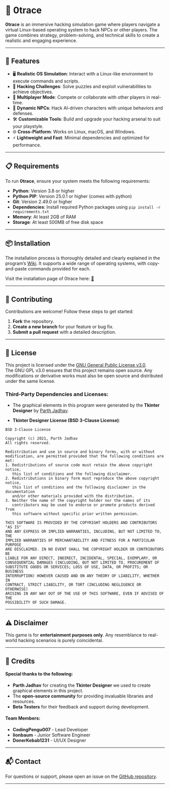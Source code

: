 # 🚀 0trace

**0trace** is an immersive hacking simulation game where players navigate a virtual Linux-based operating system to hack NPCs or other players. The game combines strategy, problem-solving, and technical skills to create a realistic and engaging experience.

---

## 🌟 Features

- 🖥️ **Realistic OS Simulation**: Interact with a Linux-like environment to execute commands and scripts.
- 🧩 **Hacking Challenges**: Solve puzzles and exploit vulnerabilities to achieve objectives.
- 🤝 **Multiplayer Mode**: Compete or collaborate with other players in real-time.
- 🤖 **Dynamic NPCs**: Hack AI-driven characters with unique behaviors and defenses.
- 🛠️ **Customizable Tools**: Build and upgrade your hacking arsenal to suit your playstyle.
- 🌐 **Cross-Platform**: Works on Linux, macOS, and Windows.
- ⚡ **Lightweight and Fast**: Minimal dependencies and optimized for performance.

---

## 📋 Requirements

To run **0trace**, ensure your system meets the following requirements:

- **Python**: Version 3.8 or higher
- **Python PIP**: Version 25.0.1 or higher (comes with python)
- **Git**: Version 2.49.0 or higher 
- **Dependencies**: Install required Python packages using `pip install -r requirements.txt`
- **Memory**: At least 2GB of RAM
- **Storage**: At least 500MB of free disk space

---

## 📦 Installation

The installation process is thoroughly detailed and clearly explained in the program’s [Wiki](https://github.com/CodingPengu007/0trace/wiki/2.-%F0%9F%93%A6-Installation).
It supports a wide range of operating systems, with copy-and-paste commands provided for each.

Visit the installation page of 0trace here: [🎯](https://github.com/CodingPengu007/0trace/wiki/2.-%F0%9F%93%A6-Installation)

---

## 🤝 Contributing

Contributions are welcome! Follow these steps to get started:

1. **Fork** the repository.
2. **Create a new branch** for your feature or bug fix.
3. **Submit a pull request** with a detailed description.

---

## 📜 License

This project is licensed under the [GNU General Public License v3.0](LICENSE).  
The GNU GPL v3.0 ensures that this project remains open source. Any modifications or derivative works must also be open source and distributed under the same license.

### **Third-Party Dependencies and Licenses:**

- The graphical elements in this program were generated by the **Tkinter Designer** by [Parth Jadhav](https://github.com/ParthJadhav/Tkinter-Designer).

- **Tkinter Designer License (BSD 3-Clause License)**:

```
BSD 3-Clause License

Copyright (c) 2021, Parth Jadhav
All rights reserved.

Redistribution and use in source and binary forms, with or without
modification, are permitted provided that the following conditions are met:
1. Redistributions of source code must retain the above copyright notice,
   this list of conditions and the following disclaimer.
2. Redistributions in binary form must reproduce the above copyright notice,
   this list of conditions and the following disclaimer in the documentation
   and/or other materials provided with the distribution.
3. Neither the name of the copyright holder nor the names of its
   contributors may be used to endorse or promote products derived from
   this software without specific prior written permission.

THIS SOFTWARE IS PROVIDED BY THE COPYRIGHT HOLDERS AND CONTRIBUTORS "AS IS"
AND ANY EXPRESS OR IMPLIED WARRANTIES, INCLUDING, BUT NOT LIMITED TO, THE
IMPLIED WARRANTIES OF MERCHANTABILITY AND FITNESS FOR A PARTICULAR PURPOSE
ARE DISCLAIMED. IN NO EVENT SHALL THE COPYRIGHT HOLDER OR CONTRIBUTORS BE
LIABLE FOR ANY DIRECT, INDIRECT, INCIDENTAL, SPECIAL, EXEMPLARY, OR
CONSEQUENTIAL DAMAGES (INCLUDING, BUT NOT LIMITED TO, PROCUREMENT OF
SUBSTITUTE GOODS OR SERVICES; LOSS OF USE, DATA, OR PROFITS; OR BUSINESS
INTERRUPTION) HOWEVER CAUSED AND ON ANY THEORY OF LIABILITY, WHETHER IN
CONTRACT, STRICT LIABILITY, OR TORT (INCLUDING NEGLIGENCE OR OTHERWISE)
ARISING IN ANY WAY OUT OF THE USE OF THIS SOFTWARE, EVEN IF ADVISED OF THE
POSSIBILITY OF SUCH DAMAGE.
```

---

## ⚠️ Disclaimer

This game is for **entertainment purposes only**. Any resemblance to real-world hacking scenarios is purely coincidental.

---

## 🙌 Credits

#### Special thanks to the following:

- **Parth Jadhav** for creating the **Tkinter Designer** we used to create graphical elements in this project.
- The **open-source community** for providing invaluable libraries and resources.
- **Beta Testers** for their feedback and support during development.

#### Team Members:

- **CodingPengu007** - Lead Developer
- **lionbaum**       - Junior Software Engineer
- **DonerKebab1231** - UI/UX Designer

---

## 📬 Contact

For questions or support, please open an issue on the [GitHub repository](https://github.com/CodingPengu007/0trace).

---
